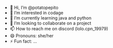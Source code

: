 - 👋 Hi, I’m @potatopepito
- 👀 I’m interested in codage
- 🌱 I’m currently learning java and python
- 💞️ I’m looking to collaborate on a project
- 📫 How to reach me on discord (lolo.cpn_19979)
- 😄 Pronouns: she/her
- ⚡ Fun fact: ...

<!---
potatopepito/potatopepito is a ✨ special ✨ repository because its `README.md` (this file) appears on your GitHub profile.
You can click the Preview link to take a look at your changes.
--->
